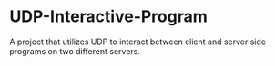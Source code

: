 # UDP-Interactive-Program
A project that utilizes UDP to interact between client and server side programs on two different servers.
